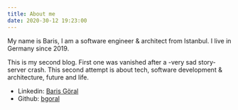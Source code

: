 ```yaml
---
title: About me
date: 2020-30-12 19:23:00
---
```


My name is Baris, I am a software engineer & architect from Istanbul. I live in Germany since 2019. 

This is my second blog. First one was vanished after a -very sad story- server crash. This second attempt is about tech, software development & architecture, future and life. 

+ Linkedin: [Baris Göral](https://www.linkedin.com/in/goralbaris)
+ Github: [bgoral](https://github.com/bgoral)
